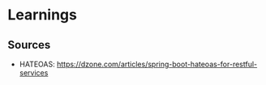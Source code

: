 
# Learnings 

## Sources

* HATEOAS: https://dzone.com/articles/spring-boot-hateoas-for-restful-services